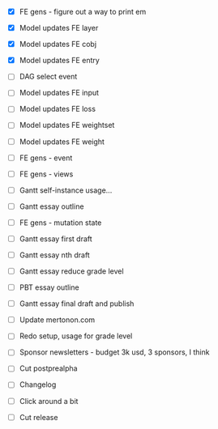 - [x] FE gens - figure out a way to print em
- [x] Model updates FE layer
- [x] Model updates FE cobj
- [x] Model updates FE entry
- [ ] DAG select event

- [ ] Model updates FE input
- [ ] Model updates FE loss
- [ ] Model updates FE weightset
- [ ] Model updates FE weight

- [ ] FE gens - event
- [ ] FE gens - views
- [ ] Gantt self-instance usage...
- [ ] Gantt essay outline

- [ ] FE gens - mutation state
- [ ] Gantt essay first draft

- [ ] Gantt essay nth draft
- [ ] Gantt essay reduce grade level
- [ ] PBT essay outline

- [ ] Gantt essay final draft and publish
- [ ] Update mertonon.com
- [ ] Redo setup, usage for grade level
- [ ] Sponsor newsletters - budget 3k usd, 3 sponsors, I think
- [ ] Cut postprealpha

- [ ] Changelog
- [ ] Click around a bit
- [ ] Cut release
